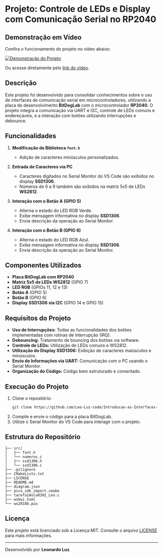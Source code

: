 # Projeto: Controle de LEDs e Display com Comunicação Serial no RP2040

## Demonstração em Vídeo

Confira o funcionamento do projeto no vídeo abaixo:

[![Demonstração do Projeto](https://img.youtube.com/vi/ImYPL_FY4pU/maxresdefault.jpg)](https://www.youtube.com/shorts/ImYPL_FY4pU)

Ou acesse diretamente pelo [link do vídeo](https://www.youtube.com/shorts/ImYPL_FY4pU).

## Descrição

Este projeto foi desenvolvido para consolidar conhecimentos sobre o uso de interfaces de comunicação serial em microcontroladores, utilizando a placa de desenvolvimento **BitDogLab** com o microcontrolador **RP2040**. O projeto integra a comunicação via UART e I2C, controle de LEDs comuns e endereçáveis, e a interação com botões utilizando interrupções e debounce.

## Funcionalidades

1. **Modificação da Biblioteca `font.h`**

   - Adição de caracteres minúsculos personalizados.

2. **Entrada de Caracteres via PC**

   - Caracteres digitados no Serial Monitor do VS Code são exibidos no display **SSD1306**.
   - Números de 0 a 9 também são exibidos na matriz 5x5 de LEDs **WS2812**.

3. **Interação com o Botão A (GPIO 5)**

   - Alterna o estado do LED RGB Verde.
   - Exibe mensagem informativa no display **SSD1306**.
   - Envia descrição da operação ao Serial Monitor.

4. **Interação com o Botão B (GPIO 6)**
   - Alterna o estado do LED RGB Azul.
   - Exibe mensagem informativa no display **SSD1306**.
   - Envia descrição da operação ao Serial Monitor.

## Componentes Utilizados

- **Placa BitDogLab com RP2040**
- **Matriz 5x5 de LEDs WS2812** (GPIO 7)
- **LED RGB** (GPIOs 11, 12 e 13)
- **Botão A** (GPIO 5)
- **Botão B** (GPIO 6)
- **Display SSD1306 via I2C** (GPIO 14 e GPIO 15)

## Requisitos do Projeto

- **Uso de Interrupções:** Todas as funcionalidades dos botões implementadas com rotinas de interrupção (IRQ).
- **Debouncing:** Tratamento de bouncing dos botões via software.
- **Controle de LEDs:** Utilização de LEDs comuns e WS2812.
- **Utilização do Display SSD1306:** Exibição de caracteres maiúsculos e minúsculos.
- **Envio de Informações via UART:** Comunicação com o PC usando o Serial Monitor.
- **Organização do Código:** Código bem estruturado e comentado.

## Execução do Projeto

1. Clone o repositório:
   ```bash
   git clone https://github.com/Leo-Luz-code/Introducao-as-Interfaces-de-Comunicacao-Serial-com-RP2040-UART-SPI-e-I2C.git
   ```
2. Compile e envie o código para a placa BitDogLab.
3. Utilize o Serial Monitor do VS Code para interagir com o projeto.

## Estrutura do Repositório

```
├── src/
│   ├── font.h
│   └── numeros.c
│   ├── ssd1306.h
│   └── ssd1306.c
├── .gitignore
├── CMakeLists.txt
├── LICENSE
├── README.md
├── diagram.json
├── pico_sdk_import.cmake
├── tarefa1Aula0302_Leo.c
├── wokwi.toml
└── ws2818b.pio
```

## Licença

Este projeto está licenciado sob a Licença MIT. Consulte o arquivo [LICENSE](./LICENSE) para mais informações.

---

Desenvolvido por **Leonardo Luz**.

